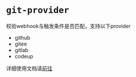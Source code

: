 # `git-provider`
校验webhook与触发条件是否匹配，支持以下provider
- github
- gitee
- gitlab
- codeup


详细使用文档请[前往](http://serverless-cd.cn/docs/dev-guide/toolkit/git-provider)
